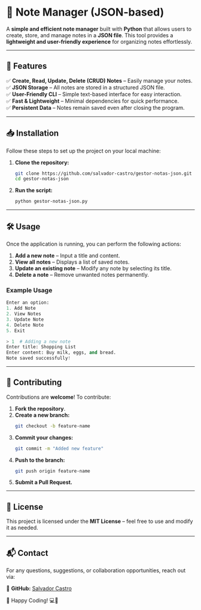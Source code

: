 # 📝 Note Manager (JSON-based)

A **simple and efficient note manager** built with **Python** that allows users to create, store, and manage notes in a **JSON file**. This tool provides a **lightweight and user-friendly experience** for organizing notes effortlessly.

---

## 🚀 Features

✅ **Create, Read, Update, Delete (CRUD) Notes** – Easily manage your notes.  
✅ **JSON Storage** – All notes are stored in a structured JSON file.  
✅ **User-Friendly CLI** – Simple text-based interface for easy interaction.  
✅ **Fast & Lightweight** – Minimal dependencies for quick performance.  
✅ **Persistent Data** – Notes remain saved even after closing the program.  

---

## 📥 Installation

Follow these steps to set up the project on your local machine:

1. **Clone the repository:**
   ```bash
   git clone https://github.com/salvador-castro/gestor-notas-json.git
   cd gestor-notas-json
   ```

2. **Run the script:**
   ```bash
   python gestor-notas-json.py
   ```

---

## 🛠️ Usage

Once the application is running, you can perform the following actions:

1. **Add a new note** – Input a title and content.
2. **View all notes** – Displays a list of saved notes.
3. **Update an existing note** – Modify any note by selecting its title.
4. **Delete a note** – Remove unwanted notes permanently.

### Example Usage

```python
Enter an option: 
1. Add Note
2. View Notes
3. Update Note
4. Delete Note
5. Exit

> 1  # Adding a new note
Enter title: Shopping List
Enter content: Buy milk, eggs, and bread.
Note saved successfully!
```

---

## 🤝 Contributing

Contributions are **welcome**! To contribute:

1. **Fork the repository**.
2. **Create a new branch:**  
   ```bash
   git checkout -b feature-name
   ```
3. **Commit your changes:**  
   ```bash
   git commit -m "Added new feature"
   ```
4. **Push to the branch:**  
   ```bash
   git push origin feature-name
   ```
5. **Submit a Pull Request.**

---

## 📝 License

This project is licensed under the **MIT License** – feel free to use and modify it as needed.

---

## 📬 Contact

For any questions, suggestions, or collaboration opportunities, reach out via:

🔗 **GitHub:** [Salvador Castro](https://github.com/salvador-castro/gestor-notas-json)  

🚀 Happy Coding! 💻📌
